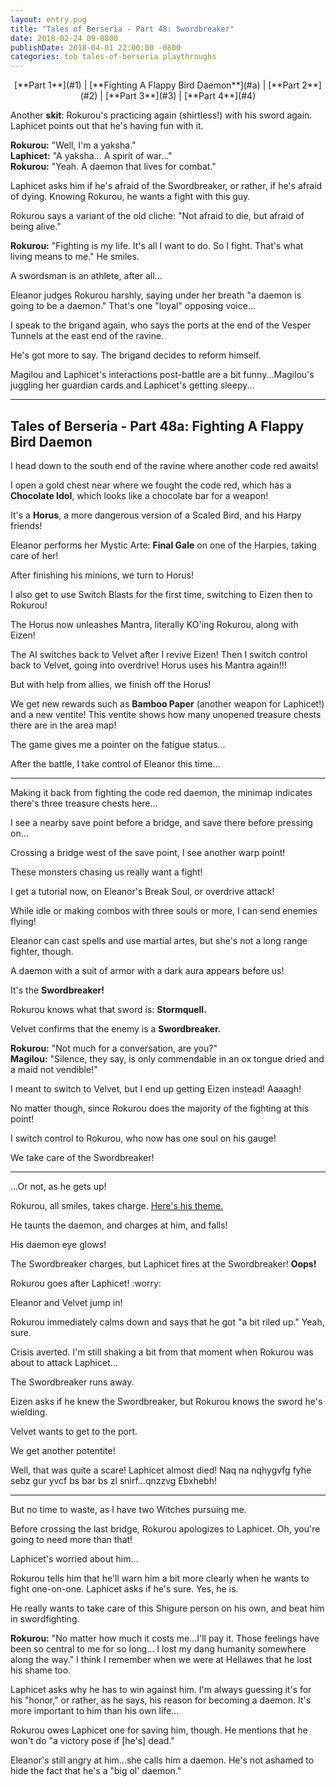 ```yaml
---
layout: entry.pug
title: "Tales of Berseria - Part 48: Swordbreaker"
date: 2018-02-24 09-0800
publishDate: 2018-04-01 22:00:00 -0800
categories: tob tales-of-berseria playthroughs
---
```


<p style="text-align: center;">[**Part 1**](#1) | [**Fighting A Flappy Bird Daemon**](#a) | [**Part 2**](#2) | [**Part 3**](#3) | [**Part 4**](#4)</p>

<a name="1"></a>

Another **skit**: Rokurou's practicing again (shirtless!) with his sword again. Laphicet points out that he's having fun with it.

**Rokurou:** "Well, I'm a yaksha."<br/>
**Laphicet:** "A yaksha... A spirit of war..."<br/>
**Rokurou:** "Yeah. A daemon that lives for combat."

Laphicet asks him if he's afraid of the Swordbreaker, or rather, if he's afraid of dying. Knowing Rokurou, he wants a fight with this guy.

Rokurou says a variant of the old cliche: "Not afraid to die, but afraid of being alive."

**Rokurou:** "Fighting is my life. It's all I want to do. So I fight. That's what living means to me." He smiles.

A swordsman is an athlete, after all...

Eleanor judges Rokurou harshly, saying under her breath "a daemon is going to be a daemon." That's one "loyal" opposing voice...

I speak to the brigand again, who says the ports at the end of the Vesper Tunnels at the east end of the ravine.

He's got more to say. The brigand decides to reform himself.

Magilou and Laphicet's interactions post-battle are a bit funny...Magilou's juggling her guardian cards and Laphicet's getting sleepy...

<a name="a"></a>

---

<p><h2 class="entry-title">Tales of Berseria - Part 48a: Fighting A Flappy Bird Daemon</h2></p>

I head down to the south end of the ravine where another code red awaits!

I open a gold chest near where we fought the code red, which has a **Chocolate Idol**, which looks like a chocolate bar for a weapon!

It's a **Horus**, a more dangerous version of a Scaled Bird, and his Harpy friends!

Eleanor performs her Mystic Arte: **Final Gale** on one of the Harpies, taking care of her!

After finishing his minions, we turn to Horus!

I also get to use Switch Blasts for the first time, switching to Eizen then to Rokurou!

The Horus now unleashes Mantra, literally KO'ing Rokurou, along with Eizen!

The AI switches back to Velvet after I revive Eizen! Then I switch control back to Velvet, going into overdrive! Horus uses his Mantra again!!!

But with help from allies, we finish off the Horus!

We get new rewards such as **Bamboo Paper** (another weapon for Laphicet!) and a new ventite! This ventite shows how many unopened treasure chests there are in the area map!

The game gives me a pointer on the fatigue status...

After the battle, I take control of Eleanor this time...

<a name="2"></a>

---

Making it back from fighting the code red daemon, the minimap indicates there's three treasure chests here...

I see a nearby save point before a bridge, and save there before pressing on...

Crossing a bridge west of the save point, I see another warp point!

These monsters chasing us really want a fight!

I get a tutorial now, on Eleanor's Break Soul, or overdrive attack!

While idle or making combos with three souls or more, I can send enemies flying!

Eleanor can cast spells and use martial artes, but she's not a long range fighter, though.

A daemon with a suit of armor with a dark aura appears before us!

It's the **Swordbreaker!**

Rokurou knows what that sword is: **Stormquell.**

Velvet confirms that the enemy is a **Swordbreaker.**

**Rokurou:** "Not much for a conversation, are you?"<br/>
**Magilou:** "Silence, they say, is only commendable in an ox tongue dried and a maid not vendible!"

I meant to switch to Velvet, but I end up getting Eizen instead! Aaaagh!

No matter though, since Rokurou does the majority of the fighting at this point!

I switch control to Rokurou, who now has one soul on his gauge!

We take care of the Swordbreaker!

<a name="3"></a>

---

...Or not, as he gets up!

Rokurou, all smiles, takes charge. <a href="https://youtu.be/u8YRAAIPCwM">Here's his theme.</a>

He taunts the daemon, and charges at him, and falls!

His daemon eye glows!

The Swordbreaker charges, but Laphicet fires at the Swordbreaker! **Oops!**

Rokurou goes after Laphicet! :worry:

Eleanor and Velvet jump in!

Rokurou immediately calms down and says that he got "a bit riled up." Yeah, sure.

Crisis averted. I'm still shaking a bit from that moment when Rokurou was about to attack Laphicet...

The Swordbreaker runs away.

Eizen asks if he knew the Swordbreaker, but Rokurou knows the sword he's wielding.

Velvet wants to get to the port.

We get another potentite!

Well, that was quite a scare! Laphicet almost died! Naq na nqhygvfg fyhe sebz gur yvcf bs bar bs zl snirf...qnzzvg Ebxhebh!

<a name="4"></a>

---

But no time to waste, as I have two Witches pursuing me.

Before crossing the last bridge, Rokurou apologizes to Laphicet. Oh, you're going to need more than that! 

Laphicet's worried about him...

Rokurou tells him that he'll warn him a bit more clearly when he wants to fight one-on-one. Laphicet asks if he's sure. Yes, he is.

He really wants to take care of this Shigure person on his own, and beat him in swordfighting.

**Rokurou:** "No matter how much it costs me...I'll pay it. Those feelings have been so central to me for so long... I lost my dang humanity somewhere along the way." I think I remember when we were at Hellawes that he lost his shame too.

Laphicet asks why he has to win against him. I'm always guessing it's for his "honor," or rather, as he says, his reason for becoming a daemon. It's more important to him than his own life...

Rokurou owes Laphicet one for saving him, though. He mentions that he won't do "a victory pose if [he's] dead."

Eleanor's still angry at him...she calls him a daemon. He's not ashamed to hide the fact that he's a "big ol' daemon."